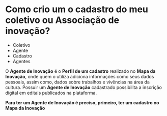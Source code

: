 # Como crio um o cadastro do meu coletivo ou Associação de inovação?

- Coletivo
- Agente
- Cadastro
- Agentes

O <b>Agente de Inovação</b> é o <b>Perfil de um cadastro</b> realizado no <b>Mapa da Inovação</b>, onde quem o utiliza adiciona informações como seus dados pessoais, assim como, dados sobre trabalhos e vivências na área da cultura. 
Possuir um <b>Agente de Inovação</b> cadastrado possibilita a inscrição digital em editais publicados na plataforma. 

<b>Para ter um Agente de Inovação é preciso, primeiro, ter um cadastro no Mapa da Inovação</b>